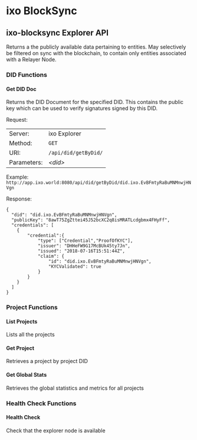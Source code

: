 # ixo BlockSync

## ixo-blocksync Explorer API

Returns a the publicly available data pertaining to entities. May selectively be filtered on sync with the blockchain, to contain only entities associated with a Relayer Node.

### DID Functions

#### Get DID Doc

Returns the DID Document for the specified DID. This contains the public key which can be used to verify signatures signed by this DID.

Request:

|             |                      |
| ----------- | -------------------- |
| Server:     | ixo Explorer         |
| Method:     | `GET`                |
| URI:        | `/api/did/getByDid/` |
| Parameters: | _\<did>_             |

Example: `http://app.ixo.world:8080/api/did/getByDid/did.ixo.EvBFmtyRaBuMNMnwjHNVgn`

Response:

```
{
  "did": "did.ixo.EvBFmtyRaBuMNMnwjHNVgn",
  "publicKey": "8awT75ZgZttei45J52bcXC2q8isMRATLcdgbmx4FHyFf",
  "credentials": [
    {   
        "credential":{
            "type": ["Credential","ProofOfKYC"],
            "issuer": "DHHeFW9G17McBUk45ty7Jn",
            "issued": "2018-07-16T15:51:44Z",
            "claim": {
                "id": "did.ixo.EvBFmtyRaBuMNMnwjHNVgn",
                "KYCValidated": true
            }
        }
    }
  ]
}
```

### Project Functions

#### List Projects

Lists all the projects

#### Get Project

Retrieves a project by project DID

#### Get Global Stats

Retrieves the global statistics and metrics for all projects

### Health Check Functions

#### Health Check

Check that the explorer node is available
